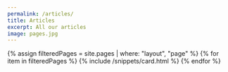 ```yaml
---
permalink: /articles/
title: Articles
excerpt: All our articles
image: pages.jpg
---
```

<!-- Content -->
<main class="p-3" aria-label="Content">
    <section class="container">
        <div class="row row-cols-1 row-cols-md-3">
            {% assign filteredPages = site.pages | where: "layout", "page" %}
            {% for item in filteredPages %}
            {% include /snippets/card.html %}
            {% endfor %}
        </div>
    </section>
</main>